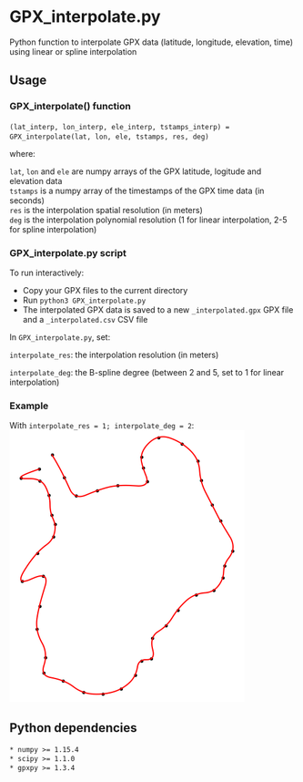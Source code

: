 # GPX_interpolate.py

Python function to interpolate GPX data (latitude, longitude, elevation, time) using linear or spline interpolation

## Usage

### GPX_interpolate() function

`(lat_interp, lon_interp, ele_interp, tstamps_interp) = GPX_interpolate(lat, lon, ele, tstamps, res, deg)`

where:

`lat`, `lon` and `ele` are numpy arrays of the GPX latitude, logitude and elevation data  
`tstamps` is a numpy array of the timestamps of the GPX time data (in seconds)  
`res` is the interpolation spatial resolution (in meters)  
`deg` is the interpolation polynomial resolution (1 for linear interpolation, 2-5 for spline interpolation)

### GPX_interpolate.py script

To run interactively:

* Copy your GPX files to the current directory
* Run `python3 GPX_interpolate.py`
* The interpolated GPX data is saved to a new `_interpolated.gpx` GPX file and a `_interpolated.csv` CSV file

In `GPX_interpolate.py`, set:

`interpolate_res`: the interpolation resolution (in meters)

`interpolate_deg`: the B-spline degree (between 2 and 5, set to 1 for linear interpolation)

### Example
With `interpolate_res = 1; interpolate_deg = 2`:  
![plot.png](plot.png)

## Python dependencies

```
* numpy >= 1.15.4
* scipy >= 1.1.0
* gpxpy >= 1.3.4
```
